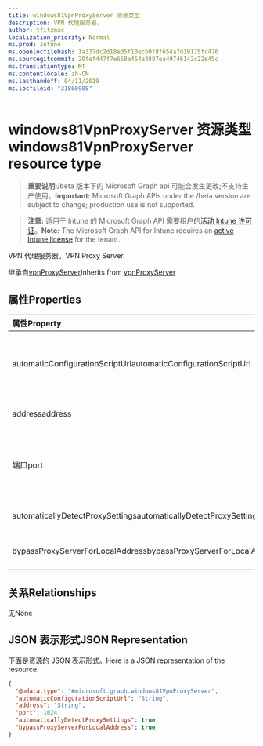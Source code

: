 ```yaml
---
title: windows81VpnProxyServer 资源类型
description: VPN 代理服务器。
author: tfitzmac
localization_priority: Normal
ms.prod: Intune
ms.openlocfilehash: 1a337dc2d18ed5f10ecb9f8f654a7d19175fc476
ms.sourcegitcommit: 20fef447f7e658a454a3887ea49746142c22e45c
ms.translationtype: MT
ms.contentlocale: zh-CN
ms.lasthandoff: 04/11/2019
ms.locfileid: "31800908"
---
```

# <a name="windows81vpnproxyserver-resource-type"></a><span data-ttu-id="9f5c0-103">windows81VpnProxyServer 资源类型</span><span class="sxs-lookup"><span data-stu-id="9f5c0-103">windows81VpnProxyServer resource type</span></span>

> <span data-ttu-id="9f5c0-104">**重要说明:**/beta 版本下的 Microsoft Graph api 可能会发生更改;不支持生产使用。</span><span class="sxs-lookup"><span data-stu-id="9f5c0-104">**Important:** Microsoft Graph APIs under the /beta version are subject to change; production use is not supported.</span></span>

> <span data-ttu-id="9f5c0-105">**注意:** 适用于 Intune 的 Microsoft Graph API 需要租户的[活动 Intune 许可证](https://go.microsoft.com/fwlink/?linkid=839381)。</span><span class="sxs-lookup"><span data-stu-id="9f5c0-105">**Note:** The Microsoft Graph API for Intune requires an [active Intune license](https://go.microsoft.com/fwlink/?linkid=839381) for the tenant.</span></span>

<span data-ttu-id="9f5c0-106">VPN 代理服务器。</span><span class="sxs-lookup"><span data-stu-id="9f5c0-106">VPN Proxy Server.</span></span>


<span data-ttu-id="9f5c0-107">继承自[vpnProxyServer](../resources/intune-deviceconfig-vpnproxyserver.md)</span><span class="sxs-lookup"><span data-stu-id="9f5c0-107">Inherits from [vpnProxyServer](../resources/intune-deviceconfig-vpnproxyserver.md)</span></span>

## <a name="properties"></a><span data-ttu-id="9f5c0-108">属性</span><span class="sxs-lookup"><span data-stu-id="9f5c0-108">Properties</span></span>
|<span data-ttu-id="9f5c0-109">属性</span><span class="sxs-lookup"><span data-stu-id="9f5c0-109">Property</span></span>|<span data-ttu-id="9f5c0-110">类型</span><span class="sxs-lookup"><span data-stu-id="9f5c0-110">Type</span></span>|<span data-ttu-id="9f5c0-111">说明</span><span class="sxs-lookup"><span data-stu-id="9f5c0-111">Description</span></span>|
|:---|:---|:---|
|<span data-ttu-id="9f5c0-112">automaticConfigurationScriptUrl</span><span class="sxs-lookup"><span data-stu-id="9f5c0-112">automaticConfigurationScriptUrl</span></span>|<span data-ttu-id="9f5c0-113">String</span><span class="sxs-lookup"><span data-stu-id="9f5c0-113">String</span></span>|<span data-ttu-id="9f5c0-114">代理的自动配置脚本 url。</span><span class="sxs-lookup"><span data-stu-id="9f5c0-114">Proxy's automatic configuration script url.</span></span> <span data-ttu-id="9f5c0-115">继承自[vpnProxyServer](../resources/intune-deviceconfig-vpnproxyserver.md)</span><span class="sxs-lookup"><span data-stu-id="9f5c0-115">Inherited from [vpnProxyServer](../resources/intune-deviceconfig-vpnproxyserver.md)</span></span>|
|<span data-ttu-id="9f5c0-116">address</span><span class="sxs-lookup"><span data-stu-id="9f5c0-116">address</span></span>|<span data-ttu-id="9f5c0-117">String</span><span class="sxs-lookup"><span data-stu-id="9f5c0-117">String</span></span>|<span data-ttu-id="9f5c0-118">处理.</span><span class="sxs-lookup"><span data-stu-id="9f5c0-118">Address.</span></span> <span data-ttu-id="9f5c0-119">继承自[vpnProxyServer](../resources/intune-deviceconfig-vpnproxyserver.md)</span><span class="sxs-lookup"><span data-stu-id="9f5c0-119">Inherited from [vpnProxyServer](../resources/intune-deviceconfig-vpnproxyserver.md)</span></span>|
|<span data-ttu-id="9f5c0-120">端口</span><span class="sxs-lookup"><span data-stu-id="9f5c0-120">port</span></span>|<span data-ttu-id="9f5c0-121">Int32</span><span class="sxs-lookup"><span data-stu-id="9f5c0-121">Int32</span></span>|<span data-ttu-id="9f5c0-122">端口.</span><span class="sxs-lookup"><span data-stu-id="9f5c0-122">Port.</span></span> <span data-ttu-id="9f5c0-123">从[vpnProxyServer](../resources/intune-deviceconfig-vpnproxyserver.md)继承的有效值为0至65535</span><span class="sxs-lookup"><span data-stu-id="9f5c0-123">Valid values 0 to 65535 Inherited from [vpnProxyServer](../resources/intune-deviceconfig-vpnproxyserver.md)</span></span>|
|<span data-ttu-id="9f5c0-124">automaticallyDetectProxySettings</span><span class="sxs-lookup"><span data-stu-id="9f5c0-124">automaticallyDetectProxySettings</span></span>|<span data-ttu-id="9f5c0-125">布尔值</span><span class="sxs-lookup"><span data-stu-id="9f5c0-125">Boolean</span></span>|<span data-ttu-id="9f5c0-126">自动检测代理设置。</span><span class="sxs-lookup"><span data-stu-id="9f5c0-126">Automatically detect proxy settings.</span></span>|
|<span data-ttu-id="9f5c0-127">bypassProxyServerForLocalAddress</span><span class="sxs-lookup"><span data-stu-id="9f5c0-127">bypassProxyServerForLocalAddress</span></span>|<span data-ttu-id="9f5c0-128">布尔值</span><span class="sxs-lookup"><span data-stu-id="9f5c0-128">Boolean</span></span>|<span data-ttu-id="9f5c0-129">对本地地址绕过代理服务器。</span><span class="sxs-lookup"><span data-stu-id="9f5c0-129">Bypass proxy server for local address.</span></span>|

## <a name="relationships"></a><span data-ttu-id="9f5c0-130">关系</span><span class="sxs-lookup"><span data-stu-id="9f5c0-130">Relationships</span></span>
<span data-ttu-id="9f5c0-131">无</span><span class="sxs-lookup"><span data-stu-id="9f5c0-131">None</span></span>

## <a name="json-representation"></a><span data-ttu-id="9f5c0-132">JSON 表示形式</span><span class="sxs-lookup"><span data-stu-id="9f5c0-132">JSON Representation</span></span>
<span data-ttu-id="9f5c0-133">下面是资源的 JSON 表示形式。</span><span class="sxs-lookup"><span data-stu-id="9f5c0-133">Here is a JSON representation of the resource.</span></span>
<!-- {
  "blockType": "resource",
  "@odata.type": "microsoft.graph.windows81VpnProxyServer"
}
-->
``` json
{
  "@odata.type": "#microsoft.graph.windows81VpnProxyServer",
  "automaticConfigurationScriptUrl": "String",
  "address": "String",
  "port": 1024,
  "automaticallyDetectProxySettings": true,
  "bypassProxyServerForLocalAddress": true
}
```





